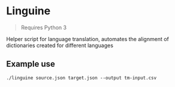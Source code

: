 # Linguine

> Requires Python 3

Helper script for language translation, automates the alignment of dictionaries created for different languages

## Example use

```
./linguine source.json target.json --output tm-input.csv
```
